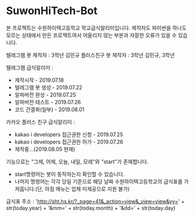 # SuwonHiTech-Bot
본 프로젝트는 수원하이텍고등학교 학교급식알리미입니다.
제작자도 파이썬을 하나도 모르는 상태에서 만든 프로젝트여서 어울리지 않는 부분과 자잘한 오류가 있을 수 있습니다.

텔레그램 봇 제작자 : 3학년 김민규
플러스친구 봇 제작자 : 3학년 김민규, 3학년 

텔레그램 급식알리미 : 
* 제작시작 - 2019.07.18
* 텔레그램 봇 생성 - 2019.07.22
* 알파버전 완성 - 2019.07.25
* 알파버전 테스트 - 2019.07.26
* 코드 간결화(일부) - 2019.08.01

카카오 플러스 친구 급식알리미 :
* kakao i developers 접근권한 신청 - 2019.07.25
* kakao i developers 접근권한 허가 - 2019.07.26
* 제작중...(2019.08.05 현재)

기능으로는 "그제, 어제, 오늘, 내일, 모레"와 "start"가 존재합니다.

* start명령어는 봇이 동작하는지 확인할 수 있습니다.
* 나머지 명령어는 각각 당일 기준으로 해당 날짜 수원하이텍고등학교의 급식표를 가져옵니다.(단, 아침 메뉴는 업체 미제공으로 지원 불가)

급식표 주소 : 'http://sht.hs.kr/?_page=41&_action=view&_view=view&yy=' + str(today.year) + '&mm=' + str(today.month) + '&dd=' + str(today.day)
